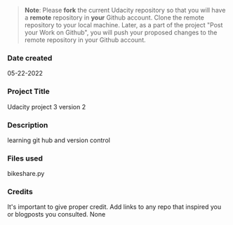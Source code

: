 >**Note**: Please **fork** the current Udacity repository so that you will have a **remote** repository in **your** Github account. Clone the remote repository to your local machine. Later, as a part of the project "Post your Work on Github", you will push your proposed changes to the remote repository in your Github account.

### Date created
05-22-2022

### Project Title
Udacity project 3 version 2

### Description
learning git hub and version control

### Files used
bikeshare.py

### Credits
It's important to give proper credit. Add links to any repo that inspired you or blogposts you consulted.
None 
